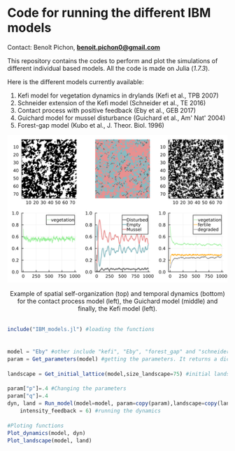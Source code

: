 # Code for running the different IBM models

Contact: Benoît Pichon, **benoit.pichon0@gmail.com**


This repository contains the codes to perform and plot the simulations of different individual based models.
All the code is made on Julia (*1.7.3*).

Here is the different models currently available:

1. Kefi model for vegetation dynamics in drylands (Kefi et al., TPB 2007)
2. Schneider extension of the Kefi model (Schneider et al., TE 2016)
3. Contact process with positive feedback (Eby et al., GEB 2017)
4. Guichard model for mussel disturbance (Guichard et al., Am' Nat' 2004)
5. Forest-gap model (Kubo et al., J. Theor. Biol. 1996)

<p align="center">
    <img src="https://github.com/bpichon0/IBM_models/blob/master/Example.svg" width="800">
</p>

<p align="center">
    Example of spatial self-organization (top) and temporal dynamics (bottom) for the contact process model (left), the Guichard model (middle) and finally, the Kefi model (left).
</p>


```julia

include("IBM_models.jl") #loading the functions


model = "Eby" #other include "kefi", "Eby", "forest_gap" and "schneider". 
param = Get_parameters(model) #getting the parameters. It returns a dictionary

landscape = Get_initial_lattice(model,size_landscape=75) #initial landscape

param["p"]=.4 #Changing the parameters
param["q"]=.4
dyn, land = Run_model(model=model, param=copy(param),landscape=copy(landscape),
    intensity_feedback = 6) #running the dynamics

#Ploting functions
Plot_dynamics(model, dyn)
Plot_landscape(model, land)


```
